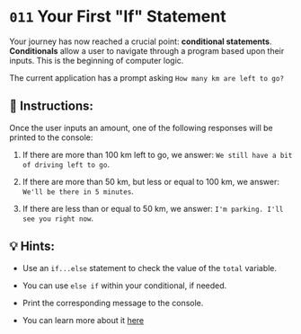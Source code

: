 # `011` Your First "If" Statement

Your journey has now reached a crucial point: **conditional statements**.  **Conditionals** allow a user to navigate through a program based upon their inputs. This is the beginning of computer logic.

The current application has a prompt asking `How many km are left to go?`

## 📝 Instructions:

Once the user inputs an amount, one of the following responses will be printed to the console:

1. If there are more than 100 km left to go, we answer: `We still have a bit of driving left to go`.

2. If there are more than 50 km, but less or equal to 100 km, we answer: `We'll be there in 5 minutes`.

3. If there are less than or equal to 50 km, we answer: `I'm parking. I'll see you right now`.

## 💡 Hints:

+ Use an `if...else` statement to check the value of the `total` variable.

+ You can use `else if` within your conditional, if needed.

+ Print the corresponding message to the console.

+ You can learn more about it [here](https://developer.mozilla.org/en-US/docs/Web/JavaScript/Reference/Statements/if...else)
